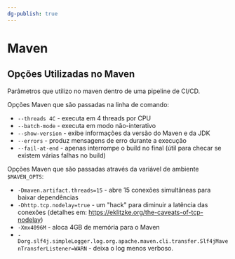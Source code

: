 ```yaml
---
dg-publish: true
---
```

# Maven

## Opções Utilizadas no Maven

Parâmetros que utilizo no maven dentro de uma pipeline de CI/CD.

Opções Maven que são passadas na linha de comando:

- `--threads 4C`    - executa em 4 threads por CPU
- `--batch-mode`    - executa em modo não-interativo
- `--show-version`  - exibe informações da versão do Maven e da JDK
- `--errors`        - produz mensagens de erro durante a execução
- `--fail-at-end`   - apenas interrompe o build no final (útil para checar se existem várias falhas no build)

Opções Maven que são passadas através da variável de ambiente `$MAVEN_OPTS`:

- `-Dmaven.artifact.threads=15` - abre 15 conexões simultâneas para baixar dependências
- `-Dhttp.tcp.nodelay=true` - um "hack" para diminuir a latência das conexões (detalhes em: <https://eklitzke.org/the-caveats-of-tcp-nodelay>)
- `-Xmx4096M` - aloca 4GB de memória para o Maven
- `-Dorg.slf4j.simpleLogger.log.org.apache.maven.cli.transfer.Slf4jMavenTransferListener=WARN` - deixa o log menos verboso.